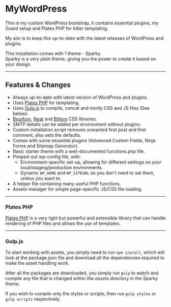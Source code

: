# MyWordPress

This is my custom WordPress bootstrap, it contains essential plugins, my Guard setup and Plates PHP for tidier templating.

My aim is to keep this up-to-date with the latest releases of WordPress and plugins.

This installation comes with 1 theme - Sparky.    
Sparky is a very plain theme, giving you the power to create it based on your design.

---

## Features & Changes

 - Always up-to-date with latest version of WordPress and plugins.
 - Uses [Plates PHP][2] for templating.
 - Uses [Gulp.js][1] to compile, concat and minify CSS and JS files (See below).
 - [Bourbon][3], [Neat][4] and [Bitters][5] CSS libraries.
 - SMTP details can be added per environment without plugins.
 - Custom installation script removes unwanted first post and first comment, also sets the defaults.
 - Comes with some essential plugins (Advanced Custom Fields, Ninja Forms and Sitemap Generator).
 - Basic starter theme with a well-documented functions.php file.
 - Pimped-out wp-config file, with:
   - Environment-specific set-up, allowing for different settings on your local/staging/production environments.
   - Dynamic `WP_HOME` and `WP_SITEURL` so you don't need to set them, unless you want to.
 - A helper file containing many useful PHP functions.
 - Assets manager for simple page-specific JS/CSS file loading.


---

### Plates PHP
[Plates PHP][2] is a very light but powerful and extensible library that can handle rendering of PHP files and allows the use of templates.

---

### Gulp.js
To start working with assets, you simply need to run `npm install`, which will look at the package.json file and download all the dependencies required to make the asset handling work.

After all the packages are downloaded, you simply run `gulp` to watch and compile any file that is changed within the *assets* directory in the Sparky theme.

If you wish to compile only the styles or scripts, then run `gulp styles` or `gulp scripts` respectively.

[1]: http://gulpjs.com/
[2]: http://platesphp.com/
[3]: http://bourbon.io/
[4]: http://neat.bourbon.io/
[5]: http://bitters.bourbon.io/